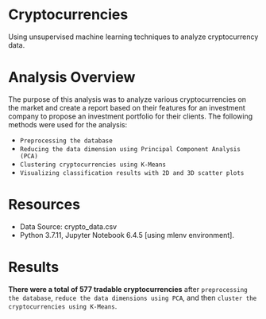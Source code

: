 # Cryptocurrencies
Using unsupervised machine learning techniques to analyze cryptocurrency data.
# Analysis Overview
The purpose of this analysis was to analyze various cryptocurrencies on the market and create a report based on their features for an investment company to propose an investment portfolio for their clients. The following methods were used for the analysis:

* `Preprocessing the database`
* `Reducing the data dimension using Principal Component Analysis (PCA)`
* `Clustering cryptocurrencies using K-Means`
* `Visualizing classification results with 2D and 3D scatter plots`

# Resources
* Data Source: crypto_data.csv
* Python 3.7.11, Jupyter Notebook 6.4.5 [using mlenv environment].

# Results
**There were a total of 577 tradable cryptocurrencies** after `preprocessing the database`, `reduce the data dimensions using PCA`, and then `cluster the cryptocurrencies using K-Means`.
